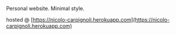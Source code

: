 Personal website. Minimal style.


hosted @ [https://nicolo-carpignoli.herokuapp.com](https://nicolo-carpignoli.herokuapp.com)
